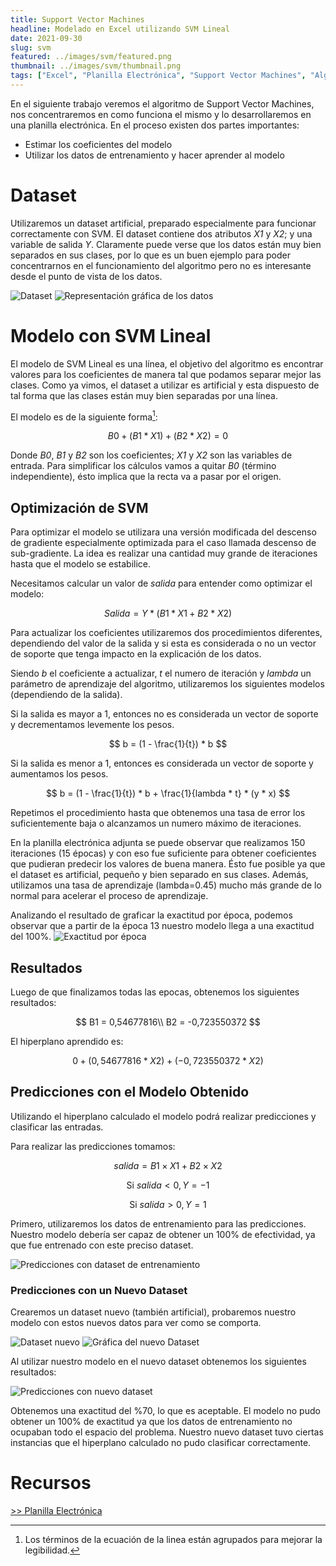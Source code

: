 ```yaml
---
title: Support Vector Machines
headline: Modelado en Excel utilizando SVM Lineal 
date: 2021-09-30
slug: svm
featured: ../images/svm/featured.png
thumbnail: ../images/svm/thumbnail.png
tags: ["Excel", "Planilla Electrónica", "Support Vector Machines", "Algoritmos Lineales", "Algoritmos Supervisados", "Clasificación", "Modelado"]
---
```


En el siguiente trabajo veremos el algoritmo de Support Vector Machines, nos
concentraremos en como funciona el mismo y lo desarrollaremos en una planilla
electrónica.
En el proceso existen dos partes importantes:
* Estimar los coeficientes del modelo
* Utilizar los datos de entrenamiento y hacer aprender al modelo

# Dataset
Utilizaremos un dataset artificial, preparado especialmente para funcionar
correctamente con SVM. El dataset contiene dos atributos _X1_ y _X2_; y una
variable de salida _Y_.  Claramente puede verse que los datos están muy bien
separados en sus clases, por lo que es un buen ejemplo para poder concentrarnos
en el funcionamiento del algoritmo pero no es interesante desde el punto de
vista de los datos.


![Dataset](../images/svm/data.png)
![Representación gráfica de los datos](../images/svm/plot.png)


# Modelo con SVM Lineal
El modelo de SVM Lineal es una línea, el objetivo del algoritmo es encontrar
valores para los coeficientes de manera tal que podamos separar mejor las
clases. Como ya vimos, el dataset a utilizar es artificial y esta dispuesto de
tal forma que las clases están muy bien separadas por una línea.

El modelo es de la siguiente forma[^1]:
[^1]: Los términos de la ecuación de la linea están agrupados para mejorar la legibilidad.

$$
B0 + (B1 * X1) + (B2 * X2) = 0
$$

Donde _B0_, _B1_ y _B2_ son los coeficientes; _X1_ y _X2_ son las variables de
entrada.  Para simplificar los cálculos vamos a quitar _B0_ (término
independiente), ésto implica que la recta va a pasar por el origen.

## Optimización de SVM
Para optimizar el modelo se utilizara una versión modificada del descenso de
gradiente especialmente optimizada para el caso llamada descenso de
sub-gradiente.  La idea es realizar una cantidad muy grande de iteraciones
hasta que el modelo se estabilice.

Necesitamos calcular un valor de _salida_ para entender como optimizar el modelo:

$$
Salida=Y * (B1 * X1 + B2 * X2)
$$

Para actualizar los coeficientes utilizaremos dos procedimientos diferentes,
dependiendo del valor de la salida y si esta es considerada o no un vector de
soporte que tenga impacto en la explicación de los datos.

Siendo _b_ el coeficiente a actualizar, _t_ el numero de iteración y _lambda_
un parámetro de aprendizaje del algoritmo, utilizaremos los siguientes modelos
(dependiendo de la salida).

Si la salida es mayor a 1, entonces no es considerada un vector de soporte y
decrementamos levemente los pesos.

$$
b = (1 - \frac{1}{t}) * b
$$

Si la salida es menor a 1, entonces es considerada un vector de soporte y
aumentamos los pesos.

$$
b = (1 - \frac{1}{t}) * b + \frac{1}{lambda * t} * (y * x)
$$

Repetimos el procedimiento hasta que obtenemos una tasa de error los
suficientemente baja o alcanzamos un numero máximo de iteraciones.

En la planilla electrónica adjunta se puede observar que realizamos 150
iteraciones (15 épocas) y con eso fue suficiente para obtener coeficientes que
pudieran predecir los valores de buena manera.  Ésto fue posible ya que el
dataset es artificial, pequeño y bien separado en sus clases.  Además,
utilizamos una tasa de aprendizaje (lambda=0.45) mucho más grande de lo normal
para acelerar el proceso de aprendizaje.

Analizando el resultado de graficar la exactitud por época, podemos observar
que a partir de la época 13 nuestro modelo llega a una exactitud del 100%.
![Exactitud por época](../images/svm/exactitud.png)

## Resultados
Luego de que finalizamos todas las epocas, obtenemos los siguientes resultados:

$$
B1 = 0,54677816\\
B2 = -0,723550372
$$

El hiperplano aprendido es:

$$
0 + (0,54677816 * X2) + (-0,723550372 * X2)
$$


## Predicciones con el Modelo Obtenido
Utilizando el hiperplano calculado el modelo podrá realizar predicciones y
clasificar las entradas.

Para realizar las predicciones tomamos:

$$
salida= B1×X1+B2×X2
$$

$$
\text{Si } salida<0,Y=-1
$$

$$
\text{Si } salida>0,Y=1
$$

Primero, utilizaremos los datos de entrenamiento para las predicciones. Nuestro
modelo debería ser capaz de obtener un 100% de efectividad, ya que fue
entrenado con este preciso dataset.

![Predicciones con dataset de entrenamiento](../images/svm/predictions-training.png)

### Predicciones con un Nuevo Dataset
Crearemos un dataset nuevo (también artificial), probaremos nuestro modelo con
estos nuevos datos para ver como se comporta.

![Dataset nuevo](../images/svm/new-data.png)
![Gráfica del nuevo Dataset](../images/svm/new-data-plot.png)

Al utilizar nuestro modelo en el nuevo dataset obtenemos los siguientes resultados:

![Predicciones con nuevo dataset](../images/svm/predictions-new-dataset.png)

Obtenemos una exactitud del %70, lo que es aceptable. El modelo no pudo obtener un
100% de exactitud ya que los datos de entrenamiento no ocupaban todo el espacio del
problema. Nuestro nuevo dataset tuvo ciertas instancias que el hiperplano calculado
no pudo clasificar correctamente.

# Recursos
[>> Planilla Electrónica](svm-linear.xlsx)
